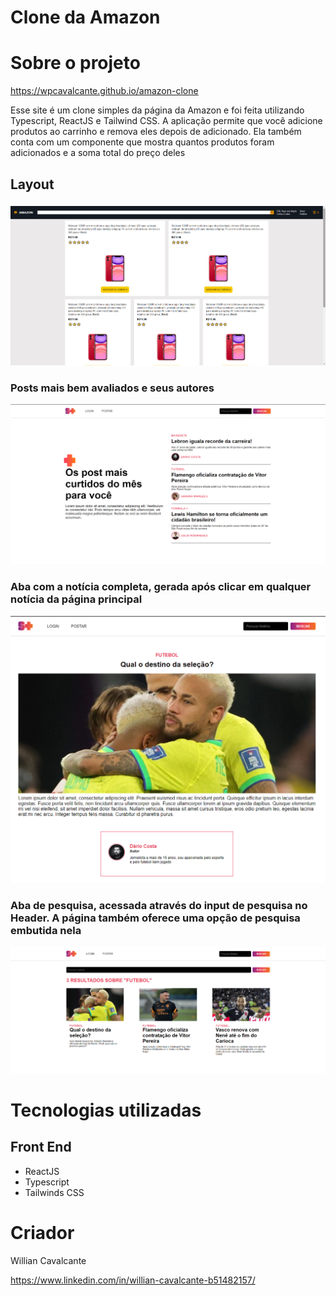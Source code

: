 # Clone da Amazon

# Sobre o projeto

https://wpcavalcante.github.io/amazon-clone

Esse site é um clone simples da página da Amazon e foi feita utilizando Typescript, ReactJS e Tailwind CSS. A aplicação permite que você adicione produtos ao carrinho e remova eles depois de adicionado. Ela também conta com um componente que mostra quantos produtos foram adicionados e a soma total do preço deles



## Layout 

### 
![Web 1](https://github.com/wpcavalcante/Assets/blob/main/amazon1.png)

### Posts mais bem avaliados e seus autores
![Web 2](https://github.com/wpcavalcante/Assets/blob/main/sport-web2.png)

### Aba com a notícia completa, gerada após clicar em qualquer notícia da página principal
![Web 3](https://github.com/wpcavalcante/Assets/blob/main/sport-posts.png)

### Aba de pesquisa, acessada através do input de pesquisa no Header. A página também oferece uma opção de pesquisa embutida nela
![Web 4](https://github.com/wpcavalcante/Assets/blob/main/sport-pesquisa.png)






# Tecnologias utilizadas

## Front End
- ReactJS
- Typescript
- Tailwinds CSS




# Criador

Willian Cavalcante

https://www.linkedin.com/in/willian-cavalcante-b51482157/
